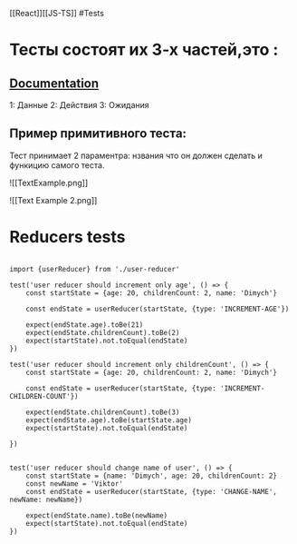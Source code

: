 [[React]][[JS-TS]] #Tests 

# Тесты состоят их 3-х частей,это :
## [Documentation](https://jestjs.io/ru/docs/expect)

1: Данныe
2: Действия
3: Ожидания

## Пример примитивного теста: 
Тест принимает 2 параментра: нзвания что он должен сделать и функицию самого теста.

![[TextExample.png]]

![[Text Example 2.png]]


# Reducers tests


``` tsx

import {userReducer} from './user-reducer'  
  
test('user reducer should increment only age', () => {  
    const startState = {age: 20, childrenCount: 2, name: 'Dimych'}  
  
    const endState = userReducer(startState, {type: 'INCREMENT-AGE'})  
  
    expect(endState.age).toBe(21)  
    expect(endState.childrenCount).toBe(2)  
    expect(startState).not.toEqual(endState)  
})  
  
test('user reducer should increment only childrenCount', () => {  
    const startState = {age: 20, childrenCount: 2, name: 'Dimych'}  
  
    const endState = userReducer(startState, {type: 'INCREMENT-CHILDREN-COUNT'})  
  
    expect(endState.childrenCount).toBe(3)  
    expect(endState.age).toBe(startState.age)  
    expect(startState).not.toEqual(endState)  
  
})  
  
  
test('user reducer should change name of user', () => {  
    const startState = {name: 'Dimych', age: 20, childrenCount: 2}  
    const newName = 'Viktor'  
    const endState = userReducer(startState, {type: 'CHANGE-NAME', newName: newName})  
  
    expect(endState.name).toBe(newName)  
    expect(startState).not.toEqual(endState)  
})


```